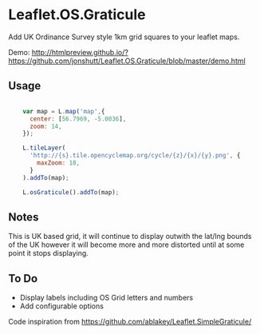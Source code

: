 # Leaflet.OS.Graticule
Add UK Ordinance Survey style 1km grid squares to your leaflet maps.

Demo: http://htmlpreview.github.io/?https://github.com/jonshutt/Leaflet.OS.Graticule/blob/master/demo.html

Usage
-----

```JavaScript

    var map = L.map('map',{
      center: [56.7969, -5.0036],
      zoom: 14,
    });

    L.tileLayer(
      'http://{s}.tile.opencyclemap.org/cycle/{z}/{x}/{y}.png', {
        maxZoom: 18,
      }
    ).addTo(map);

    L.osGraticule().addTo(map);

```

Notes
-----
This is UK based grid, it will continue to display outwith the lat/lng bounds of the UK however it will become more and more distorted until at some point it stops displaying. 

To Do
-----
- Display labels including OS Grid letters and numbers
- Add configurable options


Code inspiration from https://github.com/ablakey/Leaflet.SimpleGraticule/

